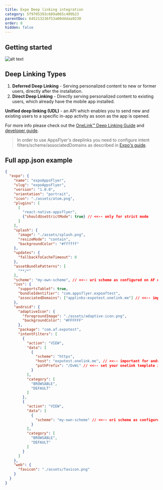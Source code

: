 ```yaml
---
title: Expo Deep linking integration
category: 5f9705393c689a065c409b23
parentDoc: 645213236f53a00d4daa9230
order: 8
hidden: false
---
```


## Getting started
    
![alt text](https://massets.appsflyer.com/wp-content/uploads/2018/03/21101417/app-installed-Recovered.png "")

## Deep Linking Types
1. **Deferred Deep Linking** - Serving personalized content to new or former users, directly after the installation. 
2. **Direct Deep Linking** - Directly serving personalized content to existing users, which already have the mobile app installed.

**Unified deep linking (UDL)** - an  API which enables you to send new and existing users to a specific in-app activity as soon as the app is opened.

For more info please check out the [OneLink™ Deep Linking Guide](https://support.appsflyer.com/hc/en-us/articles/208874366-OneLink-Deep-Linking-Guide#Intro) and [developer guide](https://dev.appsflyer.com/hc/docs/dl_getting_started).

> In order to use AppsFlyer's deeplinks you need to configure intent filters/scheme/associatedDomains as described in [Expo's guide](https://docs.expo.dev/guides/linking/#universal-links-on-ios).

## Full app.json example

```json
{
  "expo": {
    "name": "expoAppsFlyer",
    "slug": "expoAppsFlyer",
    "version": "1.0.0",
    "orientation": "portrait",
    "icon": "./assets/atom.png",
    "plugins": [
      [
        "react-native-appsflyer",
        {"shouldUseStrictMode": true} // <<-- only for strict mode
      ]
    ],
    "splash": {
      "image": "./assets/splash.png",
      "resizeMode": "contain",
      "backgroundColor": "#ffffff"
    },
    "updates": {
      "fallbackToCacheTimeout": 0
    },
    "assetBundlePatterns": [
      "**/*"
    ],
    "scheme": "my-own-scheme", // <<-- uri scheme as configured on AF dashboard
    "ios": {
      "supportsTablet": true,
      "bundleIdentifier": "com.appsflyer.expoaftest",
      "associatedDomains": ["applinks:expotest.onelink.me"] // <<-- important in order to use universal links
    },
    "android": {
      "adaptiveIcon": {
        "foregroundImage": "./assets/adaptive-icon.png",
        "backgroundColor": "#FFFFFF"
      },
      "package": "com.af.expotest",
      "intentFilters": [
        {
          "action": "VIEW",
          "data": [
            {
              "scheme": "https",
              "host": "expotest.onelink.me", // <<-- important for android App Links
              "pathPrefix": "/DvWi" // <<-- set your onelink template id
            }
          ],
          "category": [
            "BROWSABLE",
            "DEFAULT"
          ]
        },
        {
          "action": "VIEW",
          "data": [
            {
              "scheme": "my-own-scheme" // <<-- uri scheme as configured on AF dashboard
            }
          ],
          "category": [
            "BROWSABLE",
            "DEFAULT"
          ]
        }
      ]
    },
    "web": {
      "favicon": "./assets/favicon.png"
    }
  }
}
```
